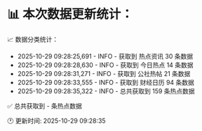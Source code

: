 📊 本次数据更新统计：
==========================

📈 数据分类统计：
- 2025-10-29 09:28:25,691 - INFO - 获取到 热点资讯 30 条数据
- 2025-10-29 09:28:28,630 - INFO - 获取到 今日热点 14 条数据
- 2025-10-29 09:28:31,271 - INFO - 获取到 公社热帖 21 条数据
- 2025-10-29 09:28:33,555 - INFO - 获取到 财经日历 94 条数据
- 2025-10-29 09:28:35,322 - INFO - 总共获取到 159 条热点数据

✅ 总共获取到 - 条热点数据

🕐 更新时间: 2025-10-29 09:28:35
